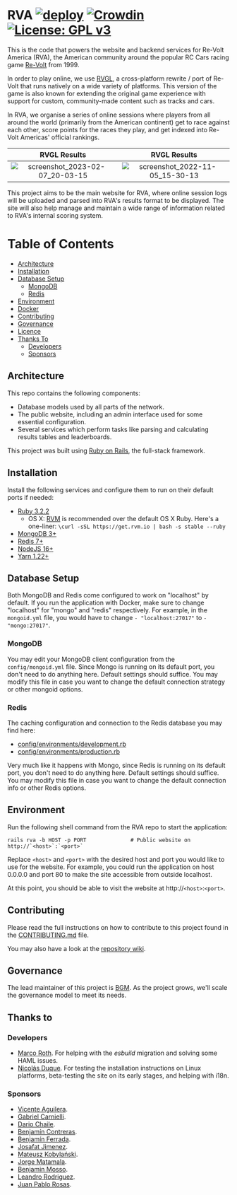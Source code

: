 # RVA [![deploy](https://github.com/Re-Volt-America/RVA/actions/workflows/deploy.yml/badge.svg?branch=production)](https://github.com/Re-Volt-America/RVA/actions/workflows/deploy.yml) [![Crowdin](https://badges.crowdin.net/rva/localized.svg)](https://crowdin.com/project/rva) [![License: GPL v3](https://img.shields.io/github/license/Re-Volt-America/RVA)](https://www.gnu.org/licenses/agpl-3.0.en.html)
This is the code that powers the website and backend services for Re-Volt America (RVA), the American community around
the popular RC Cars racing game [Re-Volt](https://en.wikipedia.org/wiki/Re-Volt) from 1999.

In order to play online, we use [RVGL](https://rvgl.org/), a cross-platform rewrite / port of Re-Volt that runs natively
on a wide variety of platforms. This version of the game is also known for extending the original game experience with
support for custom, community-made content such as tracks and cars.

In RVA, we organise a series of online sessions where players from all around the world (primarily from the American
continent) get to race against each other, score points for the races they play, and get indexed into Re-Volt Americas'
official rankings.

|                                                          RVGL Results                                                          |                                                          RVGL Results                                                          |
|:------------------------------------------------------------------------------------------------------------------------------:|:------------------------------------------------------------------------------------------------------------------------------:|
| ![screenshot_2023-02-07_20-03-15](https://github.com/Re-Volt-America/RVA/assets/26081543/339632ce-564c-45cc-a08b-dad1802bb602) | ![screenshot_2022-11-05_15-30-13](https://github.com/Re-Volt-America/RVA/assets/26081543/35e9b74b-f1b4-4647-9800-9df12a2efece) |

This project aims to be the main website for RVA, where online session logs will be uploaded and parsed into
RVA's results format to be displayed. The site will also help manage and maintain a wide range of information related to
RVA's internal scoring system.

Table of Contents
===
* [Architecture](#architecture)
* [Installation](#installation)
* [Database Setup](#database-setup)
  * [MongoDB](#mongodb)
  * [Redis](#redis)
* [Environment](#environment)
* [Docker](#docker)
* [Contributing](#contributing)
* [Governance](#governance)
* [Licence](#licence)
* [Thanks To](#thanks-to)
    * [Developers](#developers)
    * [Sponsors](#sponsors)

## Architecture
This repo contains the following components:
* Database models used by all parts of the network.
* The public website, including an admin interface used for some essential configuration.
* Several services which perform tasks like parsing and calculating results tables and leaderboards.

This project was built using [Ruby on Rails](https://rubyonrails.org/), the full-stack framework.

## Installation
Install the following services and configure them to run on their default ports if needed:
* [Ruby 3.2.2](https://www.ruby-lang.org/en/)
  * OS X: [RVM](http://rvm.io/) is recommended over the default OS X Ruby. Here's a one-liner:
   `\curl -sSL https://get.rvm.io | bash -s stable --ruby`
* [MongoDB 3+](https://www.mongodb.com/)
* [Redis 7+](http://redis.io/)
* [NodeJS 16+](https://nodejs.org/en/download/)
* [Yarn 1.22+](https://classic.yarnpkg.com/lang/en/docs/install/#windows-stable/)

## Database Setup
Both MongoDB and Redis come configured to work on "localhost" by default. If you run the application with Docker, make
sure to change "localhost" for "mongo" and "redis" respectively. For example, in the `mongoid.yml` file, you would have
to change `- "localhost:27017"` to `- "mongo:27017"`.

### MongoDB
You may edit your MongoDB client configuration from the `config/mongoid.yml` file. Since Mongo is running on its default
port, you don't need to do anything here. Default settings should suffice. You may modify this file in case you want to
change the default connection strategy or other mongoid options.

### Redis
The caching configuration and connection to the Redis database you may find here:
* [config/environments/development.rb](https://github.com/Re-Volt-America/RVA/blob/3774cd04472ea3e1aff52f9f602339083721af00/config/environments/development.rb#L23)
* [config/environments/production.rb](https://github.com/Re-Volt-America/RVA/blob/3774cd04472ea3e1aff52f9f602339083721af00/config/environments/production.rb#L58)

Very much like it happens with Mongo, since Redis is running on its default port, you don't need to do anything here.
Default settings should suffice. You may modify this file in case you want to change the default connection info or
other Redis options.

## Environment
Run the following shell command from the RVA repo to start the application:
```
rails rva -b HOST -p PORT              # Public website on http://`<host>`:`<port>`
```

Replace `<host>` and `<port>` with the desired host and port you would like to use for the website. For example, you
could run the application on host 0.0.0.0 and port 80 to make the site accessible from outside localhost.

At this point, you should be able to visit the website at http://`<host>`:`<port>`.

## Contributing
Please read the full instructions on how to contribute to this project found in the
[CONTRIBUTING.md](https://github.com/Re-Volt-America/RVA/blob/master/docs/CONTRIBUTING.md) file.

You may also have a look at the [repository wiki](https://github.com/Re-Volt-America/RVA/wiki).

## Governance
The lead maintainer of this project is [BGM](https://github.com/BGMP). As the project grows, we'll scale the governance
model to meet its needs.

## Thanks to
### Developers
* [Marco Roth](https://github.com/marcoroth). For helping with the *esbuild* migration and solving some HAML issues.
* [Nicolás Duque](https://github.com/nickskyline). For testing the installation instructions on Linux platforms,
beta-testing the site on its early stages, and helping with i18n.

### Sponsors
* [Vicente Aguilera](https://github.com/ViceAguilera).
* [Gabriel Carnielli](https://github.com/RVGforce).
* [Dario Chaile](https://github.com/Burdang).
* [Benjamín Contreras](https://github.com/Benjax14).
* [Benjamín Ferrada](https://github.com/BenjaFerrada).
* [Josafat Jimenez](https://github.com/JosafatJimenezB).
* [Mateusz Kobylański](https://github.com/Nickurn).
* [Jorge Matamala](https://github.com/jorgematamala).
* [Benjamin Mosso](https://github.com/bamm99).
* [Leandro Rodriguez](https://github.com/TioRotti).
* [Juan Pablo Rosas](https://github.com/yeipills).
